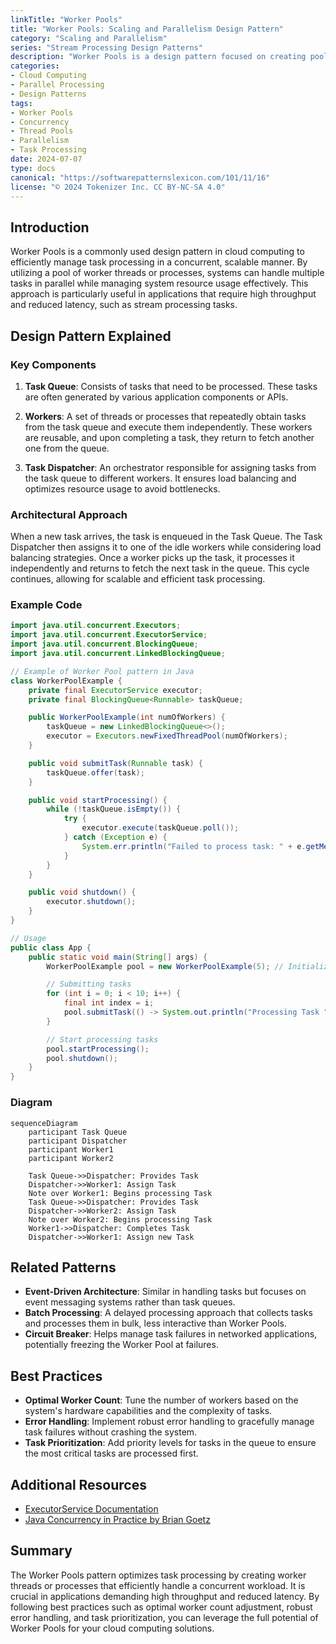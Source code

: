 ```yaml
---
linkTitle: "Worker Pools"
title: "Worker Pools: Scaling and Parallelism Design Pattern"
category: "Scaling and Parallelism"
series: "Stream Processing Design Patterns"
description: "Worker Pools is a design pattern focused on creating pools of worker threads or processes to handle tasks concurrently, offering scalable approaches to task processing in concurrent systems."
categories:
- Cloud Computing
- Parallel Processing
- Design Patterns
tags:
- Worker Pools
- Concurrency
- Thread Pools
- Parallelism
- Task Processing
date: 2024-07-07
type: docs
canonical: "https://softwarepatternslexicon.com/101/11/16"
license: "© 2024 Tokenizer Inc. CC BY-NC-SA 4.0"
---
```


## Introduction

Worker Pools is a commonly used design pattern in cloud computing to efficiently manage task processing in a concurrent, scalable manner. By utilizing a pool of worker threads or processes, systems can handle multiple tasks in parallel while managing system resource usage effectively. This approach is particularly useful in applications that require high throughput and reduced latency, such as stream processing tasks.

## Design Pattern Explained

### Key Components

1. **Task Queue**: Consists of tasks that need to be processed. These tasks are often generated by various application components or APIs.

2. **Workers**: A set of threads or processes that repeatedly obtain tasks from the task queue and execute them independently. These workers are reusable, and upon completing a task, they return to fetch another one from the queue.

3. **Task Dispatcher**: An orchestrator responsible for assigning tasks from the task queue to different workers. It ensures load balancing and optimizes resource usage to avoid bottlenecks.

### Architectural Approach

When a new task arrives, the task is enqueued in the Task Queue. The Task Dispatcher then assigns it to one of the idle workers while considering load balancing strategies. Once a worker picks up the task, it processes it independently and returns to fetch the next task in the queue. This cycle continues, allowing for scalable and efficient task processing.

### Example Code

```java
import java.util.concurrent.Executors;
import java.util.concurrent.ExecutorService;
import java.util.concurrent.BlockingQueue;
import java.util.concurrent.LinkedBlockingQueue;

// Example of Worker Pool pattern in Java
class WorkerPoolExample {
    private final ExecutorService executor;
    private final BlockingQueue<Runnable> taskQueue;

    public WorkerPoolExample(int numOfWorkers) {
        taskQueue = new LinkedBlockingQueue<>();
        executor = Executors.newFixedThreadPool(numOfWorkers);
    }

    public void submitTask(Runnable task) {
        taskQueue.offer(task);
    }

    public void startProcessing() {
        while (!taskQueue.isEmpty()) {
            try {
                executor.execute(taskQueue.poll());
            } catch (Exception e) {
                System.err.println("Failed to process task: " + e.getMessage());
            }
        }
    }

    public void shutdown() {
        executor.shutdown();
    }
}

// Usage
public class App {
    public static void main(String[] args) {
        WorkerPoolExample pool = new WorkerPoolExample(5); // Initializes a pool with 5 workers.

        // Submitting tasks
        for (int i = 0; i < 10; i++) {
            final int index = i;
            pool.submitTask(() -> System.out.println("Processing Task " + index));
        }

        // Start processing tasks
        pool.startProcessing();
        pool.shutdown();
    }
}
```

### Diagram

```mermaid
sequenceDiagram
    participant Task Queue
    participant Dispatcher
    participant Worker1
    participant Worker2

    Task Queue->>Dispatcher: Provides Task
    Dispatcher->>Worker1: Assign Task
    Note over Worker1: Begins processing Task
    Task Queue->>Dispatcher: Provides Task
    Dispatcher->>Worker2: Assign Task
    Note over Worker2: Begins processing Task
    Worker1->>Dispatcher: Completes Task
    Dispatcher->>Worker1: Assign new Task
```

## Related Patterns

- **Event-Driven Architecture**: Similar in handling tasks but focuses on event messaging systems rather than task queues.
- **Batch Processing**: A delayed processing approach that collects tasks and processes them in bulk, less interactive than Worker Pools.
- **Circuit Breaker**: Helps manage task failures in networked applications, potentially freezing the Worker Pool at failures.

## Best Practices

- **Optimal Worker Count**: Tune the number of workers based on the system's hardware capabilities and the complexity of tasks.
- **Error Handling**: Implement robust error handling to gracefully manage task failures without crashing the system.
- **Task Prioritization**: Add priority levels for tasks in the queue to ensure the most critical tasks are processed first.

## Additional Resources

- [ExecutorService Documentation](https://docs.oracle.com/javase/8/docs/api/java/util/concurrent/ExecutorService.html)
- [Java Concurrency in Practice by Brian Goetz](https://www.amazon.com/Java-Concurrency-Practice-Brian-Goetz/dp/0321349601)

## Summary

The Worker Pools pattern optimizes task processing by creating worker threads or processes that efficiently handle a concurrent workload. It is crucial in applications demanding high throughput and reduced latency. By following best practices such as optimal worker count adjustment, robust error handling, and task prioritization, you can leverage the full potential of Worker Pools for your cloud computing solutions.
